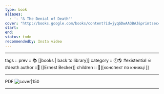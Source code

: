 ```yaml
---
type: book
aliases:
  - '- "& The Denial of Death"'
cover: "http://books.google.com/books/content?id=jyqGDwAAQBAJ&printsec=frontcover&img=1&zoom=1&edge=curl&source=gbs_api"
start: 
end: 
status: todo
recommendedby: Insta video
---
```


---
tags ::
prev :: 📚 [[books | back to library]]
category :: 🕐🌎 #existential ☠ #death
author ::👨 [[Ernest Becker]]
children :: 📘[[конспект по книжці ]]

---
PDF
![cover|150](http://books.google.com/books/content?id=jyqGDwAAQBAJ&printsec=frontcover&img=1&zoom=1&edge=curl&source=gbs_api)

---